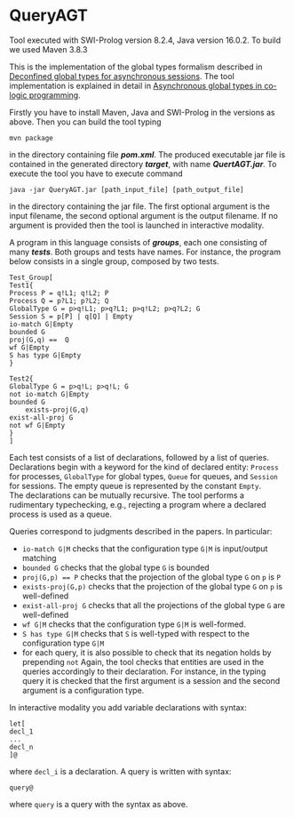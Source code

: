 # QueryAGT

Tool executed with SWI-Prolog version 8.2.4, Java version 16.0.2. To build we used Maven 3.8.3

This is the implementation of the global types formalism described in [Deconfined global types for asynchronous sessions](https://link.springer.com/chapter/10.1007/978-3-030-78142-2_3). The tool implementation is explained in detail in [Asynchronous global types in co-logic programming](https://link.springer.com/chapter/10.1007/978-3-030-78142-2_9).

Firstly you have to install Maven, Java and SWI-Prolog in the versions as above. Then you can build the tool typing


    mvn package


in the directory containing file ***pom.xml***. The produced executable jar file is contained in the generated directory ***target***, with name ***QuertAGT.jar***.
To execute the tool you have to execute command


    java -jar QueryAGT.jar [path_input_file] [path_output_file]


in the directory containing the jar file. The first optional argument is the input filename, the second optional argument is the output filename. If no argument is provided then the tool is launched in interactive modality. 

A program in this language consists of ***groups***, each one consisting of many ***tests***. Both groups and tests have names. 
For instance, the program below consists in a single group, composed by two tests. 



    Test_Group[
    Test1{
    Process P = q!L1; q!L2; P
    Process Q = p?L1; p?L2; Q
    GlobalType G = p>q!L1; p>q?L1; p>q!L2; p>q?L2; G
    Session S = p[P] | q[Q] | Empty
    io-match G|Empty
    bounded G
    proj(G,q) ==  Q
    wf G|Empty
    S has type G|Empty
    }

    Test2{
    GlobalType G = p>q!L; p>q!L; G
    not io-match G|Empty
    bounded G
        exists-proj(G,q)
    exist-all-proj G
    not wf G|Empty
    }
    ]



Each test consists of a list of declarations, followed by a list of queries. Declarations begin with a keyword for the kind of declared entity: `Process` for processes, `GlobalType` for global types, `Queue` for queues, and `Session` for sessions.
 The empty queue is represented by the constant `Empty`.  
The declarations can be mutually recursive. The tool performs a rudimentary typechecking, e.g., rejecting a program where a declared process is used as a queue. 

Queries correspond to judgments described in the papers. In particular:
* `io-match G|M` checks that the configuration type `G|M` is input/output matching
* `bounded G` checks that the global type `G` is bounded
*  `proj(G,p) == P` checks that the projection of the global type `G` on `p` is `P`
* `exists-proj(G,p)` checks that the projection of the global type `G` on `p` is well-defined
* `exist-all-proj G` checks that all the projections of the global type `G` are well-defined
* `wf G|M` checks that the configuration type `G|M` is well-formed.
* `S has type G|M` checks that `S` is well-typed with respect to the  configuration type `G|M`
*  for each query, it is also possible to check that its negation holds by prepending `not`
Again, the tool checks that entities are used in the queries accordingly to their declaration. For instance, in the typing query it is checked that the first argument is a session and the second argument is a configuration type.


In interactive modality you add variable declarations with syntax:


    let[
    decl_1
    ...
    decl_n
    ]@


where `decl_i` is a declaration. A query is written with syntax:


    query@



where `query` is a query with the syntax as above.
